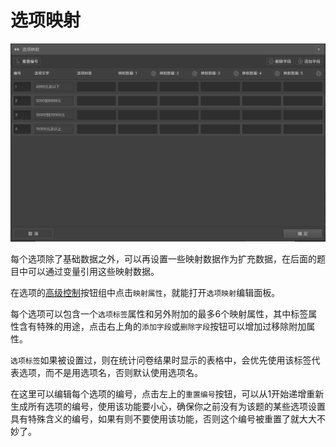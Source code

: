 # 选项映射

<img src='./images/option-mapping.png'>

每个选项除了基础数据之外，可以再设置一些映射数据作为扩充数据，在后面的题目中可以通过变量引用这些映射数据。

在选项的[高级控制](../node-setting/option.md#高级控制)按钮组中点击`映射属性`，就能打开`选项映射`编辑面板。

每个选项可以包含一个`选项标签`属性和另外附加的最多6个映射属性，其中标签属性含有特殊的用途，点击右上角的`添加字段`或`删除字段`按钮可以增加过移除附加属性。

`选项标签`如果被设置过，则在统计问卷结果时显示的表格中，会优先使用该标签代表选项，而不是用选项名，否则默认使用选项名。

在这里可以编辑每个选项的编号，点击左上的`重置编号`按钮，可以从1开始递增重新生成所有选项的编号，使用该功能要小心，确保你之前没有为该题的某些选项设置具有特殊含义的编号，如果有则不要使用该功能，否则这个编号被重置了就大大不妙了。